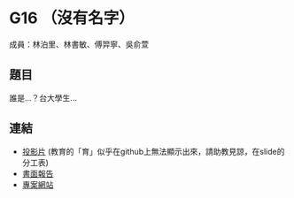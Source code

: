 G16 （沒有名字） 
======================

成員：林泊里、林書敏、傅羿寧、吳俞萱


## 題目

誰是...？台大學生...


## 連結

<!-- 請記得修改下方的相對路徑及連結 -->

- [投影片](./G16_slides.pdf) (教育的「育」似乎在github上無法顯示出來，請助教見諒，在slide的分工表)
- [書面報告](./G16_report.pdf)  
- [專案網站](https://fufuisme.github.io/fuyu/)

